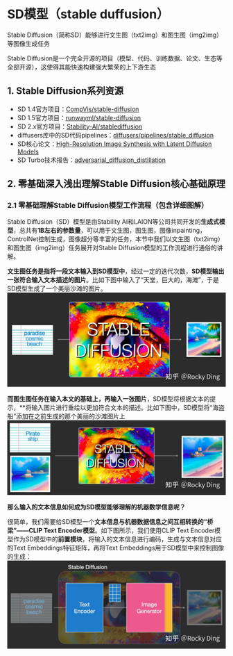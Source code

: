 # SD模型（stable duffusion）
Stable Diffusion（简称SD）能够进行文生图（txt2img）和图生图（img2img）等图像生成任务

Stable Diffusion是一个完全开源的项目（模型、代码、训练数据、论文、生态等全部开源），这使得其能快速构建强大繁荣的上下游生态

## 1. Stable Diffusion系列资源

- SD 1.4官方项目：[CompVis/stable-diffusion](https://link.zhihu.com/?target=https%3A//github.com/CompVis/stable-diffusion)
- SD 1.5官方项目：[runwayml/stable-diffusion](https://link.zhihu.com/?target=https%3A//github.com/runwayml/stable-diffusion)
- SD 2.x官方项目：[Stability-AI/stablediffusion](https://link.zhihu.com/?target=https%3A//github.com/Stability-AI/stablediffusion)
- diffusers库中的SD代码pipelines：[diffusers/pipelines/stable_diffusion](https://link.zhihu.com/?target=https%3A//github.com/huggingface/diffusers/tree/main/src/diffusers/pipelines/stable_diffusion)
- SD核心论文：[High-Resolution Image Synthesis with Latent Diffusion Models](https://link.zhihu.com/?target=https%3A//arxiv.org/abs/2112.10752)
- SD Turbo技术报告：[adversarial_diffusion_distillation](https://link.zhihu.com/?target=https%3A//static1.squarespace.com/static/6213c340453c3f502425776e/t/65663480a92fba51d0e1023f/1701197769659/adversarial_diffusion_distillation.pdf)
## **2. 零基础深入浅出理解Stable Diffusion核心基础原理**

### **2.1 零基础理解Stable Diffusion模型工作流程（包含详细图解）**

Stable Diffusion（SD）模型是由Stability AI和LAION等公司共同开发的**生成式模型**，总共有**1B左右的参数量**，可以用于文生图，图生图，图像inpainting，ControlNet控制生成，图像超分等丰富的任务，本节中我们以文生图（txt2img）和图生图（img2img）任务展开对Stable Diffusion模型的工作流程进行通俗的讲解。

**文生图任务是指将一段文本输入到SD模型中**，经过一定的迭代次数，**SD模型输出一张符合输入文本描述的图片**。比如下图中输入了“天堂，巨大的，海滩”，于是SD模型生成了一个美丽沙滩的图片。![image.png](https://raw.githubusercontent.com/lishiyu2006/picgo/main/cdning/202510051536876.png)

**而图生图任务在输入本文的基础上，再输入一张图片**，SD模型将根据文本的提示，**将输入图片进行重绘以更加符合文本的描述。比如下图中，SD模型将“海盗船”添加在之前生成的那个美丽的沙滩图片上![image.png](https://raw.githubusercontent.com/lishiyu2006/picgo/main/cdning/202510051536846.png)

**那么输入的文本信息如何成为SD模型能够理解的机器数学信息呢？**

很简单，我们需要给SD模型一个**文本信息与机器数据信息之间互相转换的“桥梁”——CLIP Text Encoder模型**。如下图所示，我们使用CLIP Text Encoder模型作为SD模型中的**前置模块**，将输入的文本信息进行编码，生成与文本信息对应的Text Embeddings特征矩阵，再将Text Embeddings用于SD模型中来控制图像的生成：
![image.png](https://raw.githubusercontent.com/lishiyu2006/picgo/main/cdning/202510051538193.png)
